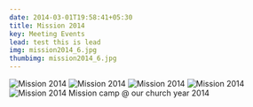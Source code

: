 ```yaml
---
date: 2014-03-01T19:58:41+05:30
title: Mission 2014
key: Meeting Events
lead: test this is lead
img: mission2014_6.jpg
thumbimg: mission2014_6.jpg
---
```

![Mission 2014](http://demo.evangelagmadurai.org/images/gallery/mission_2014/mission2014_1.jpg)
![Mission 2014](http://demo.evangelagmadurai.org/images/gallery/mission_2014/mission2014_3.jpg)
![Mission 2014](http://demo.evangelagmadurai.org/images/gallery/mission_2014/mission2014_4.jpg)
![Mission 2014](http://demo.evangelagmadurai.org/images/gallery/mission_2014/mission2014_5.jpg)
![Mission 2014](http://demo.evangelagmadurai.org/images/gallery/mission_2014/mission2014_6.jpg)
Mission camp @ our church year 2014

<!--more-->